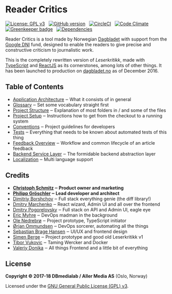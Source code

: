 # Reader Critics

[![License: GPL v3](https://img.shields.io/badge/License-GPL%20v3-blue.svg)](http://www.gnu.org/licenses/gpl-3.0)
&nbsp;
[![GitHub version](https://badge.fury.io/gh/dbmedialab%2Freader-critics.svg)](https://badge.fury.io/gh/dbmedialab%2Freader-critics)
&nbsp;
[![CircleCI](https://circleci.com/gh/dbmedialab/reader-critics.svg?style=shield)](https://circleci.com/gh/dbmedialab/reader-critics)
&nbsp;
[![Code Climate](https://codeclimate.com/github/dbmedialab/reader-critics/badges/gpa.svg)](https://codeclimate.com/github/dbmedialab/reader-critics)
&nbsp;
[![Greenkeeper badge](https://badges.greenkeeper.io/dbmedialab/Reader-critics.svg?token=a55103c0252ec9f2b14f7bb9af0229280aeba52887991f94b78b271f245e9f0c)](https://greenkeeper.io/)
&nbsp;
[![Dependencies](https://david-dm.org/dbmedialab/reader-critics/status.svg)](https://david-dm.org/dbmedialab/reader-critics)

Reader Critics is a tool made by Norwegian [Dagbladet](https://www.dagbladet.no/) with support from the [Google DNI](https://digitalnewsinitiative.com/dni-projects/leserkritikk-reader-critics/) fund, designed to enable the readers to give precise and constructive criticism to journalistic work.

This is the completely rewritten version of _Leserkritikk_, made with [TypeScript](https://www.typescriptlang.org/) and [ReactJS](https://reactjs.org/) as its cornerstones, among lots of other things. It has been launched to production on [dagbladet.no](https://www.dagbladet.no/) as of December 2016.

## Table of Contents

* [Application Architecture](doc/application-architecture.md) ‒ What it consists of in general
* [Glossary](doc/glossary.md) ‒ Set some vocabulary straight first
* [Project Structure](doc/project-structure.md) ‒ Explanation of most folders in / and some of the files
* [Project Setup](doc/project-setup.md) ‒ Instructions how to get from the checkout to a running system
* [Conventions](doc/conventions.md) ‒ Project guidelines for developers
* [Tests](doc/tests.md) ‒ Everything that needs to be known about automated tests of this thing
* [Feedback Overview](doc/feedback-sequence-overview.md) ‒ Workflow and common lifecycle of an article feedback
* [Backend Service Layer](doc/backend-service-layer.md) ‒ The formidable backend abstraction layer
* [Localization](doc/localization.md) ‒ Multi language support

## Credits

* **[Christoph Schmitz](https://github.com/christ0ph) ‒ Product owner and marketing**
* **[Philipp Gröschler](https://github.com/phgroe) ‒ Lead developer and architect**
* [Dimitriy Borshchov](https://github.com/GrimStal) ‒ Full stack everything genie (the diff library!)
* [Dmitry Marchenko](https://github.com/tcat) ‒ React wizard, Admin UI and all over the frontend
* [Dmitry Pogorelovsky](https://github.com/zetmann) ‒ Full stack on API and Admin UI, eagle eye
* [Eric Myhre](https://github.com/warpfork) ‒ DevOps madman in the background
* [Ole Nedrebrø](https://github.com/olenedr) ‒ Project prototype, TypeScript initiator
* [Ørjan Ommundsen](https://github.com/obliadp) ‒ DevOps sorcerer, automating all the things
* [Sebastian Brage Hansen](https://github.com/sbhansen) ‒ UI/UX and frontend design
* [Simen Berge](https://github.com/egreb) ‒ Project prototype and good old Leserkritikk v1
* [Tibor Vukovic](https://github.com/tiborv) ‒ Taming Wercker and Docker
* [Valeriy Donika](https://github.com/DonikaV) ‒ All things Frontend and a little bit of everything

## License

**Copyright © 2017-18 DBmedialab / Aller Media AS** (Oslo, Norway)

Licensed under the [GNU General Public License (GPL) v3](LICENSE.txt).


